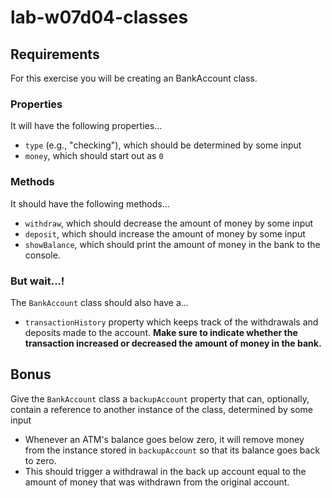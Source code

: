 # lab-w07d04-classes

## Requirements
For this exercise you will be creating an BankAccount class.

### Properties
It will have the following properties...

* `type` (e.g., "checking"), which should be determined by some input
* `money`, which should start out as `0`

### Methods
It should have the following methods...

* `withdraw`, which should decrease the amount of money by some input
* `deposit`, which should increase the amount of money by some input
* `showBalance`, which should print the amount of money in the bank to the console.

### But wait...! 
The `BankAccount` class should also have a... 

* `transactionHistory` property which keeps track of the withdrawals and deposits made to the account. **Make sure to indicate whether the transaction increased or decreased the amount of money in the bank.**

## Bonus

Give the `BankAccount` class a `backupAccount` property that can, optionally, contain a reference to another instance of the class, determined by some input

* Whenever an ATM's balance goes below zero, it will remove money from the instance stored in `backupAccount` so that its balance goes back to zero.
* This should trigger a withdrawal in the back up account equal to the amount of money that was withdrawn from the original account.
